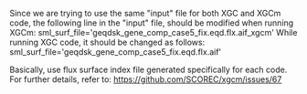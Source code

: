 Since we are trying to use the same "input" file for both XGC and XGCm code,
the following line in the "input" file, should be modified when running XGCm:
  sml_surf_file='geqdsk_gene_comp_case5_fix.eqd.flx.aif_xgcm'
While running XGC code, it should be changed as follows:
  sml_surf_file='geqdsk_gene_comp_case5_fix.eqd.flx.aif'

Basically, use flux surface index file generated specifically for each code.
For further details, refer to: https://github.com/SCOREC/xgcm/issues/67
